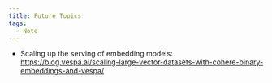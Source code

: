 ```yaml
---
title: Future Topics
tags:
  - Note
---
```

* Scaling up the serving of embedding models: https://blog.vespa.ai/scaling-large-vector-datasets-with-cohere-binary-embeddings-and-vespa/
